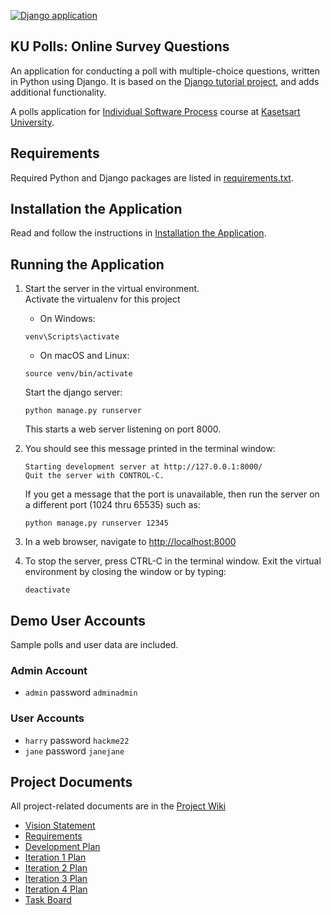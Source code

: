 [![Django application](https://github.com/thorungb/ku-polls/actions/workflows/django-app.yml/badge.svg?branch=main)](https://github.com/thorungb/ku-polls/actions/workflows/django-app.yml)
## KU Polls: Online Survey Questions
An application for conducting a poll with multiple-choice questions, written in Python using Django. It is based on the [Django tutorial project](https://docs.djangoproject.com/en/4.1/intro/tutorial01/), and adds additional functionality.

A polls application for [Individual Software Process](https://cpske.github.io/ISP) course at [Kasetsart University](https://ku.ac.th).

## Requirements

Required Python and Django packages are listed in [requirements.txt](./requirements.txt). 

## Installation the Application
Read and follow the instructions in [Installation the Application](Installation.md).

## Running the Application

1. Start the server in the virtual environment. <br>
  Activate the virtualenv for this project
   * On Windows:
   ``` 
   venv\Scripts\activate
   ```
   * On macOS and Linux:
   ``` 
   source venv/bin/activate
   ```
   Start the django server:
   ```
   python manage.py runserver
   ```
   This starts a web server listening on port 8000.

2. You should see this message printed in the terminal window:
   ```
   Starting development server at http://127.0.0.1:8000/
   Quit the server with CONTROL-C.
   ```
   If you get a message that the port is unavailable, then run the server on a different port (1024 thru 65535) such as:
   ```
   python manage.py runserver 12345
   ```

2. In a web browser, navigate to <http://localhost:8000>

3. To stop the server, press CTRL-C in the terminal window. Exit the virtual environment by closing the window or by typing:
   ```
   deactivate
   ```

## Demo User Accounts

Sample polls and user data are included.

### Admin Account

* `admin` password `adminadmin`

### User Accounts
* `harry` password `hackme22`
* `jane` password `janejane`

## Project Documents

All project-related documents are in the [Project Wiki](https://github.com/thorungb/ku-polls/wiki)

- [Vision Statement](https://github.com/thorungb/ku-polls/wiki/Vision-Statement)
- [Requirements](https://github.com/thorungb/ku-polls/wiki/Requirements)
- [Development Plan](https://github.com/thorungb/ku-polls/wiki/Development-Plan)
- [Iteration 1 Plan](https://github.com/thorungb/ku-polls/wiki/Iteration-1-Plan)
- [Iteration 2 Plan](https://github.com/thorungb/ku-polls/wiki/Iteration-2-Plan)
- [Iteration 3 Plan](https://github.com/thorungb/ku-polls/wiki/Iteration-3-Plan)
- [Iteration 4 Plan](https://github.com/thorungb/ku-polls/wiki/Iteration-4-Plan)
- [Task Board](https://github.com/users/thorungb/projects/6)
